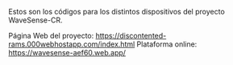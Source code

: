 Estos son los códigos para los distintos dispositivos del proyecto WaveSense-CR.

Página Web del proyecto: https://discontented-rams.000webhostapp.com/index.html
Plataforma online: https://wavesense-aef60.web.app/
